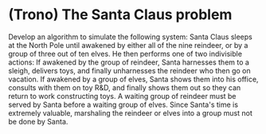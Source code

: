 <h1>(Trono) The Santa Claus problem</h1>
Develop an algorithm to simulate the following system: Santa Claus sleeps at the North Pole until awakened by either all of the nine reindeer, or by a group of three out of ten elves. He then performs one of two indivisible actions: If awakened by the group of reindeer, Santa harnesses them to a sleigh, delivers toys, and finally unharnesses the reindeer who then go on vacation. If awakened by a group of elves, Santa shows them into his office, consults with them on toy R&D, and finally shows them out so they can return to work constructing toys. A waiting group of reindeer must be served by Santa before a waiting group of elves. Since Santa's time is extremely valuable, marshaling the reindeer or elves into a group must not be done by Santa.
